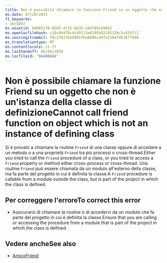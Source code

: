```yaml
---
title: Non è possibile chiamare la funzione Friend su un oggetto che non è un'istanza della classe di definizione
ms.date: 07/20/2015
f1_keywords:
- vbrID97
ms.assetid: b9d821f0-8565-4f15-bb35-184789c69662
ms.openlocfilehash: c18c04470c4c49113e8195b92185326c5c4197c1
ms.sourcegitcommit: f8c270376ed905f6a8896ce0fe25b4f4b38ff498
ms.translationtype: MT
ms.contentlocale: it-IT
ms.lasthandoff: 06/04/2020
ms.locfileid: "84400848"
---
```

# <a name="cannot-call-friend-function-on-object-which-is-not-an-instance-of-defining-class"></a><span data-ttu-id="16874-102">Non è possibile chiamare la funzione Friend su un oggetto che non è un'istanza della classe di definizione</span><span class="sxs-lookup"><span data-stu-id="16874-102">Cannot call friend function on object which is not an instance of defining class</span></span>
<span data-ttu-id="16874-103">Si è provato a chiamare la routine `Friend` di una classe oppure di accedere a un metodo o a una proprietà `Friend` tra più processi o cross-thread.</span><span class="sxs-lookup"><span data-stu-id="16874-103">Either you tried to call the `Friend` procedure of a class, or you tried to access a `Friend` property or method either cross-process or cross-thread.</span></span> <span data-ttu-id="16874-104">Una routine `Friend` può essere chiamata da un modulo all'esterno della classe, ma fa parte del progetto in cui è definita la classe.</span><span class="sxs-lookup"><span data-stu-id="16874-104">A `Friend` procedure is callable from a module outside the class, but is part of the project in which the class is defined.</span></span>  
  
## <a name="to-correct-this-error"></a><span data-ttu-id="16874-105">Per correggere l'errore</span><span class="sxs-lookup"><span data-stu-id="16874-105">To correct this error</span></span>  
  
- <span data-ttu-id="16874-106">Assicurarsi di chiamare la routine o di accedervi da un modulo che fa parte del progetto in cui è definita la classe.</span><span class="sxs-lookup"><span data-stu-id="16874-106">Ensure that you are calling or accessing the procedure from a module that is part of the project in which the class is defined.</span></span>  
  
## <a name="see-also"></a><span data-ttu-id="16874-107">Vedere anche</span><span class="sxs-lookup"><span data-stu-id="16874-107">See also</span></span>

- [<span data-ttu-id="16874-108">Amico</span><span class="sxs-lookup"><span data-stu-id="16874-108">Friend</span></span>](../language-reference/modifiers/friend.md)
